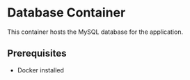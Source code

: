 # Database Container

This container hosts the MySQL database for the application.

## Prerequisites

- Docker installed
